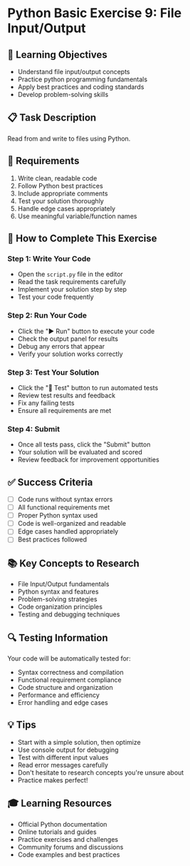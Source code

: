 # Python Basic Exercise 9: File Input/Output

## 🎯 Learning Objectives
- Understand file input/output concepts
- Practice python programming fundamentals
- Apply best practices and coding standards
- Develop problem-solving skills

## 📋 Task Description
Read from and write to files using Python.

## 🔧 Requirements
1. Write clean, readable code
2. Follow Python best practices
3. Include appropriate comments
4. Test your solution thoroughly
5. Handle edge cases appropriately
6. Use meaningful variable/function names

## 🚀 How to Complete This Exercise

### Step 1: Write Your Code
- Open the `script.py` file in the editor
- Read the task requirements carefully
- Implement your solution step by step
- Test your code frequently

### Step 2: Run Your Code
- Click the "▶️ Run" button to execute your code
- Check the output panel for results
- Debug any errors that appear
- Verify your solution works correctly

### Step 3: Test Your Solution
- Click the "🧪 Test" button to run automated tests
- Review test results and feedback
- Fix any failing tests
- Ensure all requirements are met

### Step 4: Submit
- Once all tests pass, click the "Submit" button
- Your solution will be evaluated and scored
- Review feedback for improvement opportunities

## ✅ Success Criteria
- [ ] Code runs without syntax errors
- [ ] All functional requirements met
- [ ] Proper Python syntax used
- [ ] Code is well-organized and readable
- [ ] Edge cases handled appropriately
- [ ] Best practices followed

## 📚 Key Concepts to Research
- File Input/Output fundamentals
- Python syntax and features
- Problem-solving strategies
- Code organization principles
- Testing and debugging techniques

## 🔍 Testing Information
Your code will be automatically tested for:
- Syntax correctness and compilation
- Functional requirement compliance
- Code structure and organization
- Performance and efficiency
- Error handling and edge cases

## 💡 Tips
- Start with a simple solution, then optimize
- Use console output for debugging
- Test with different input values
- Read error messages carefully
- Don't hesitate to research concepts you're unsure about
- Practice makes perfect!

## 🎓 Learning Resources
- Official Python documentation
- Online tutorials and guides
- Practice exercises and challenges
- Community forums and discussions
- Code examples and best practices